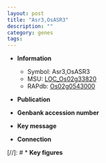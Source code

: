 ```yaml
---
layout: post
title: "Asr3,OsASR3"
description: ""
category: genes
tags: 
---
```


* **Information**  
    + Symbol: Asr3,OsASR3  
    + MSU: [LOC_Os02g33820](http://rice.uga.edu/cgi-bin/ORF_infopage.cgi?orf=LOC_Os02g33820)  
    + RAPdb: [Os02g0543000](http://rapdb.dna.affrc.go.jp/viewer/gbrowse_details/irgsp1?name=Os02g0543000)  

* **Publication**  

* **Genbank accession number**  

* **Key message**  

* **Connection**  

[//]: # * **Key figures**  


